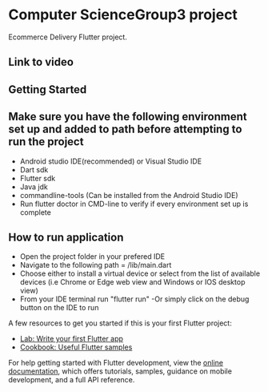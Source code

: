 # Computer ScienceGroup3 project

Ecommerce Delivery  Flutter project.
##
Link to video
-
## Getting Started
## Make sure you have the following environment set up and added to path before attempting to run the project
- Android studio IDE(recommended) or Visual Studio IDE
- Dart sdk
- Flutter sdk
- Java jdk
- commandline-tools (Can be installed from the Android Studio IDE)
- Run flutter doctor in CMD-line to verify if every environment set up is complete
## How to run application
- Open the project folder in your prefered IDE
- Navigate to the following path = /lib/main.dart
- Choose either to install a virtual device or select from the list of available devices (i.e Chrome or Edge web view and Windows or IOS desktop view)
- From your IDE terminal run "flutter run"
-Or simply click on the debug button on the IDE to run

A few resources to get you started if this is your first Flutter project:

- [Lab: Write your first Flutter app](https://docs.flutter.dev/get-started/codelab)
- [Cookbook: Useful Flutter samples](https://docs.flutter.dev/cookbook)

For help getting started with Flutter development, view the
[online documentation](https://docs.flutter.dev/), which offers tutorials,
samples, guidance on mobile development, and a full API reference.
